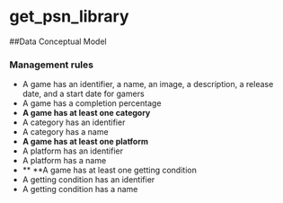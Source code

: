 # get_psn_library

##Data Conceptual Model
### Management rules 
* A game has an identifier, a name, an image, a description, a release date, and a start date for gamers
* A game has a completion percentage
* **A game has at least one category**
* A category has an identifier
* A category has a name
* **A game has at least one platform**
* A platform has an identifier
* A platform has a name
* ** **A game has at least one getting condition
* A getting condition has an identifier
* A getting condition has a name







